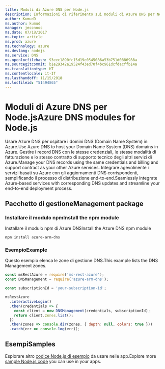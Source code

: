 ```yaml
---
title: Moduli di Azure DNS per Node.js
description: Informazioni di riferimento sui moduli di Azure DNS per Node.js
author: KumudD
ms.author: kumud
manager: jeconnoc
ms.date: 07/18/2017
ms.topic: article
ms.prod: azure
ms.technology: azure
ms.devlang: nodejs
ms.service: DNS
ms.openlocfilehash: 93eec1890fc15d19c0545086a53b751d0886988a
ms.sourcegitcommit: b1e29342a19524f43ed70f4bc961dcfdacffb14a
ms.translationtype: HT
ms.contentlocale: it-IT
ms.lasthandoff: 11/15/2018
ms.locfileid: "51494865"
---
```

# <a name="azure-dns-modules-for-nodejs"></a><span data-ttu-id="a3cb7-103">Moduli di Azure DNS per Node.js</span><span class="sxs-lookup"><span data-stu-id="a3cb7-103">Azure DNS modules for Node.js</span></span>

<span data-ttu-id="a3cb7-104">Usare Azure DNS per ospitare i domini DNS (Domain Name System) in Azure.</span><span class="sxs-lookup"><span data-stu-id="a3cb7-104">Use Azure DNS to host your Domain Name System (DNS) domains in Azure.</span></span> <span data-ttu-id="a3cb7-105">Gestire i record DNS con le stesse credenziali, le stesse modalità di fatturazione e lo stesso contratto di supporto tecnico degli altri servizi di Azure.</span><span class="sxs-lookup"><span data-stu-id="a3cb7-105">Manage your DNS records using the same credentials and billing and support contract as your other Azure services.</span></span> <span data-ttu-id="a3cb7-106">Integrare agevolmente i servizi basati su Azure con gli aggiornamenti DNS corrispondenti, semplificando il processo di distribuzione end-to-end.</span><span class="sxs-lookup"><span data-stu-id="a3cb7-106">Seamlessly integrate Azure-based services with corresponding DNS updates and streamline your end-to-end deployment process.</span></span>

## <a name="management-package"></a><span data-ttu-id="a3cb7-107">Pacchetto di gestione</span><span class="sxs-lookup"><span data-stu-id="a3cb7-107">Management package</span></span>

### <a name="install-the-npm-module"></a><span data-ttu-id="a3cb7-108">Installare il modulo npm</span><span class="sxs-lookup"><span data-stu-id="a3cb7-108">Install the npm module</span></span>

<span data-ttu-id="a3cb7-109">Installare il modulo npm di Azure DNS</span><span class="sxs-lookup"><span data-stu-id="a3cb7-109">Install the Azure DNS npm module</span></span>

```bash
npm install azure-arm-dns
```

### <a name="example"></a><span data-ttu-id="a3cb7-110">Esempio</span><span class="sxs-lookup"><span data-stu-id="a3cb7-110">Example</span></span>

<span data-ttu-id="a3cb7-111">Questo esempio elenca le zone di gestione DNS.</span><span class="sxs-lookup"><span data-stu-id="a3cb7-111">This example lists the DNS Management zones.</span></span>

```javascript
const msRestAzure = require('ms-rest-azure');
const DNSManagement = require('azure-arm-dns');

const subscriptionId = 'your-subscription-id';

msRestAzure
  .interactiveLogin()
  .then(credentials => {
    const client = new DNSManagement(credentials, subscriptionId);
    return client.zones.list();
  })
  .then(zones => console.dir(zones, { depth: null, colors: true }))
  .catch(err => console.log(err));
```

## <a name="samples"></a><span data-ttu-id="a3cb7-112">Esempi</span><span class="sxs-lookup"><span data-stu-id="a3cb7-112">Samples</span></span>

<span data-ttu-id="a3cb7-113">Esplorare altro [codice Node.js di esempio](https://azure.microsoft.com/resources/samples/?platform=nodejs) da usare nelle app.</span><span class="sxs-lookup"><span data-stu-id="a3cb7-113">Explore more [sample Node.js code](https://azure.microsoft.com/resources/samples/?platform=nodejs) you can use in your apps.</span></span>
